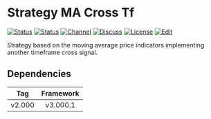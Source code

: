 # Strategy MA Cross Tf

[![Status][gha-image-check-master]][gha-link-check-master]
[![Status][gha-image-compile-master]][gha-link-compile-master]
[![Channel][tg-channel-image]][tg-channel-link]
[![Discuss][gh-discuss-badge]][gh-discuss-link]
[![License][license-image]][license-link]
[![Edit][gh-edit-badge]][gh-edit-link]

Strategy based on the moving average price indicators
implementing another timeframe cross signal.

## Dependencies

| Tag      | Framework |
|:--------:|:---------:|
| v2.000   | v3.000.1  |

<!-- Named links -->

[gh-discuss-badge]: https://img.shields.io/badge/Discussions-Q&A-blue.svg?logo=github
[gh-discuss-link]: https://github.com/EA31337/EA31337-Strategies/discussions

[gh-edit-badge]: https://img.shields.io/badge/GitHub-edit-purple.svg?logo=github
[gh-edit-link]: https://github.dev/EA31337/Strategy-MA_Cross_Tf

[gha-link-check-master]: https://github.com/EA31337/Strategy-MA_Cross_Tf/actions?query=workflow:Check+branch%3Amaster
[gha-image-check-master]: https://github.com/EA31337/Strategy-MA_Cross_Tf/workflows/Check/badge.svg?branch=master
[gha-link-compile-master]: https://github.com/EA31337/Strategy-MA_Cross_Tf/actions?query=workflow:Compile+branch%3Amaster
[gha-image-compile-master]: https://github.com/EA31337/Strategy-MA_Cross_Tf/workflows/Compile/badge.svg?branch=master

[tg-channel-image]: https://img.shields.io/badge/Telegram-join-0088CC.svg?logo=telegram
[tg-channel-link]: https://t.me/EA31337

[license-image]: https://img.shields.io/github/license/EA31337/EA31337-Strategies.svg
[license-link]: https://tldrlegal.com/license/gnu-general-public-license-v3-(gpl-3)
